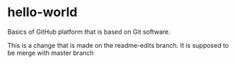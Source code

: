 # hello-world
Basics of GitHub platform that is based on Git software.

This is a change that is made on the readme-edits branch. It is supposed to be merge with master branch
